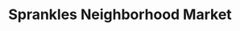 ---
title: "Sprankles Neighborhood Market"
url: /kittanning/sprankles-neighborhood-market/
shop: supermarket
---